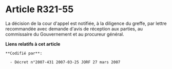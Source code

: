# Article R321-55

La décision de la cour d'appel est notifiée, à la diligence du greffe, par lettre recommandée avec demande d'avis de
réception aux parties, au commissaire du Gouvernement et au procureur général.

**Liens relatifs à cet article**

	**Codifié par**:

	  - Décret n°2007-431 2007-03-25 JORF 27 mars 2007
